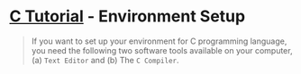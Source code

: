 # [C Tutorial](https://www.tutorialspoint.com/cprogramming/c_environment_setup.htm) - Environment Setup

> If you want to set up your environment for C programming language, you need the following two software tools available on your computer, (a) `Text Editor` and (b) The `C Compiler`.

